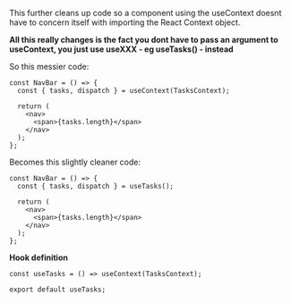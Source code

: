 This further cleans up code so a component using the useContext doesnt have to concern itself with importing the React Context object.

**All this really changes is the fact you dont have to pass an argument to useContext, you just use useXXX - eg useTasks() - instead**

So this messier code:
```
const NavBar = () => {
  const { tasks, dispatch } = useContext(TasksContext);

  return (
    <nav>
      <span>{tasks.length}</span>
    </nav>
  );
};
```
Becomes this slightly cleaner code:
```
const NavBar = () => {
  const { tasks, dispatch } = useTasks();

  return (
    <nav>
      <span>{tasks.length}</span>
    </nav>
  );
};
```

**Hook definition**
```
const useTasks = () => useContext(TasksContext);

export default useTasks;
```
